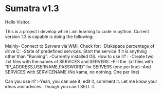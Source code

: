 Sumatra v1.3
=======
Hello Visitor.

This is a project i develop while i am learning to code in python. Current version 1.3 is capable is doing the following:

Mainly- Connect to Servers via WMI, Check for:
                                              -Diskspace percentage of drive C:
                                              -State of predefined services. Start the service if it is anything other than "Running".
                                              -Currently installed OS.
How to use it?                               :
                                              -Create two .txt files with the names of SERVICES and SERVERS.
                                              -Fill the .txt files with "IP_ADDRESS,USERNAME,PASSWORD" for SERVERS (one per line)
                                              -And SERVICES with SERVICENAME (No kama, no nothing. One per line)
                                              

Can you use it?
                                              :-Yeah, you can use it, edit it, comment it. Let me know your ideas and advices. Though you can't SELL it. 
                                              
